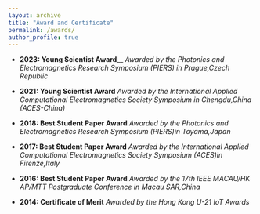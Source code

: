 ```yaml
---
layout: archive
title: "Award and Certificate"
permalink: /awards/
author_profile: true
---
```


- **2023: Young Scientist Award**__ 
*Awarded by the Photonics and Electromagnetics Research Symposium (PIERS) in Prague,Czech Republic*

- **2021: Young Scientist Award** 
*Awarded by the International Applied Computational Electromagnetics Society Symposium in Chengdu,China (ACES-China)*

- **2018: Best Student Paper Award**
*Awarded by the Photonics and Electromagnetics Research Symposium (PIERS)in Toyama,Japan*

- **2017: Best Student Paper Award**
*Awarded by the International Applied Computational Electromagnetics Society Symposium (ACES)in Firenze,Italy*

- **2016: Best Student Paper Award**
*Awarded by the 17th IEEE MACAU/HK AP/MTT Postgraduate Conference in Macau SAR,China*

- **2014: Certificate of Merit**
*Awarded by the Hong Kong U-21 IoT Awards*
